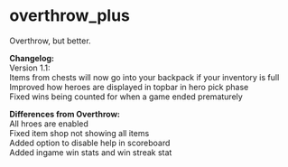 # overthrow_plus
Overthrow, but better.

**Changelog:<br/>**
Version 1.1:<br/>
Items from chests will now go into your backpack if your inventory is full<br/>
Improved how heroes are displayed in topbar in hero pick phase<br/>
Fixed wins being counted for when a game ended prematurely<br/>

**Differences from Overthrow:<br/>**
All hroes are enabled<br/>
Fixed item shop not showing all items<br/>
Added option to disable help in scoreboard<br/>
Added ingame win stats and win streak stat<br/>
